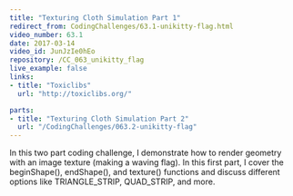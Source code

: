 ```yaml
---
title: "Texturing Cloth Simulation Part 1"
redirect_from: CodingChallenges/63.1-unikitty-flag.html
video_number: 63.1
date: 2017-03-14
video_id: JunJzIe0hEo
repository: /CC_063_unikitty_flag
live_example: false
links:
- title: "Toxiclibs"
  url: "http://toxiclibs.org/"

parts:
- title: "Texturing Cloth Simulation Part 2"
  url: "/CodingChallenges/063.2-unikitty-flag"
---
```


In this two part coding challenge, I demonstrate how to render geometry with an image texture (making a waving flag).  In this first part, I cover the beginShape(), endShape(), and texture() functions and discuss different options like TRIANGLE_STRIP, QUAD_STRIP, and more.
